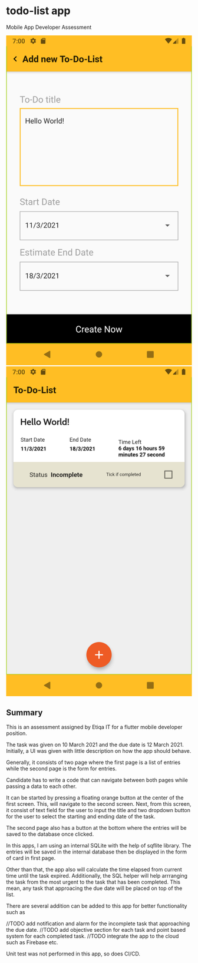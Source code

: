 # todo-list app

Mobile App Developer Assessment 


![alt text](https://raw.githubusercontent.com/Zuhairdi/to-do-list-apps-mobile-assessment/master/Screenshot_1615446027.png)
![alt text](https://raw.githubusercontent.com/Zuhairdi/to-do-list-apps-mobile-assessment/master/Screenshot_1615446039.png)


## Summary

This is an assessment assigned by Etiqa IT for a flutter mobile developer position.

The task was given on 10 March 2021 and the due date is 12 March 2021.
Initially, a UI was given with little description on how the app should behave.

Generally, it consists of two page where the first page is a list of entries while
the second page is the form for entries.

Candidate has to write a code that can navigate between both pages while passing a data
to each other.

It can be started by pressing a floating orange button at the center of the first screen. This, will navigate
to the second screen. Next, from this screen, it consist of text field for the user to input the title and
two dropdown button for the user to select the starting and ending date of the task.

The second page also has a button at the bottom where the entries will be saved to the database once clicked.

In this apps, I am using an internal SQLite with the help of sqflite library. The entries will be saved
in the internal database then be displayed in the form of card in first page.

Other than that, the app also will calculate the time elapsed from current time until the task expired.
Additionally, the SQL helper will help arrranging the task from the most urgent to the task that has
been completed. This mean, any task that approacing the due date will be placed on top of the list.

There are several addition can be added to this app for better functionality such as

//TODO add notification and alarm for the incomplete task that approaching the due date.
//TODO add objective section for each task and point based system for each completed task.
//TODO integrate the app to the cloud such as Firebase etc.

Unit test was not performed in this app, so does CI/CD.
